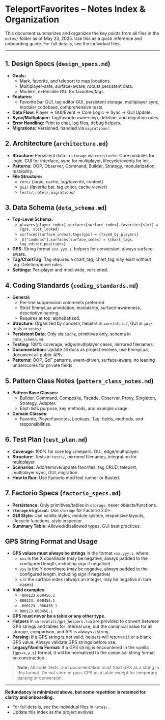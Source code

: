 # TeleportFavorites – Notes Index & Organization

This document summarizes and organizes the key points from all files in the `notes/` folder as of May 23, 2025. Use this as a quick reference and onboarding guide. For full details, see the individual files.

---

## 1. **Design Specs** (`design_specs.md`)
- **Goals:**
  - Mark, favorite, and teleport to map locations.
  - Multiplayer-safe, surface-aware, robust persistent data.
  - Modern, extensible GUI for favorites/tags.
- **Features:**
  - Favorite bar GUI, tag editor GUI, persistent storage, multiplayer sync, modular codebase, comprehensive tests.
- **Data Flow:** Player → GUI/Event → Core Logic → Sync → GUI Update.
- **Sync/Multiplayer:** Tag/favorite ownership, deletion, and migration rules.
- **Error Handling:** Print to chat, log files, debug helpers.
- **Migrations:** Versioned, handled via `migrations/`.

## 2. **Architecture** (`architecture.md`)
- **Structure:** Persistent data in `storage` via `core/cache`. Core modules for logic, GUI for interface, sync for multiplayer, lifecycle/events for init.
- **Patterns:** OOP, Observer, Command, Builder, Strategy, modularization, testability.
- **File Structure:**
  - `core/` (logic, cache, tag/favorite, context)
  - `gui/` (favorite bar, tag editor, cache viewer)
  - `tests/`, `notes/`, `migrations/`

## 3. **Data Schema** (`data_schema.md`)
- **Top-Level Schema:**
  - `players[player_index].surfaces[surface_index].favorites[slot] = {gps, slot_locked}`
  - `surfaces[surface_index].tags[gps] = {faved_by_players}`
  - `_G["Lookups"].surfaces[surface_index] = {chart_tags, tag_editor_positions}`
- **GPS:** String format `xxx.yyy.s`, helpers for conversion, always surface-aware.
- **Tag/ChartTag:** Tag requires a chart_tag; chart_tag may exist without tag. Deletion/move rules.
- **Settings:** Per-player and mod-wide, versioned.

## 4. **Coding Standards** (`coding_standards.md`)
- **General:**
  - Per-line suppression comments preferred.
  - Strict EmmyLua annotation, modularity, surface-awareness, descriptive naming.
  - Requires at top, alphabetized.
- **Structure:** Organized by concern, helpers in `core/utils/`, GUI in `gui/`, tests in `tests/`.
- **Persistent Data:** Only via `Cache`, primitives only, schema in `data_schema.md`.
- **Testing:** 100% coverage, edge/multiplayer cases, mirrored filenames.
- **Documentation:** Update all docs as project evolves, use EmmyLua, document all public APIs.
- **Patterns:** OOP, GoF patterns, event-driven, surface-aware, no leading underscores for private fields.

## 5. **Pattern Class Notes** (`pattern_class_notes.md`)
- **Pattern Base Classes:**
  - Builder, Command, Composite, Facade, Observer, Proxy, Singleton, Strategy, Adapter.
  - Each lists purpose, key methods, and example usage.
- **Domain Classes:**
  - Favorite, PlayerFavorites, Lookups, Tag: fields, methods, and responsibilities.

## 6. **Test Plan** (`test_plan.md`)
- **Coverage:** 100% for core logic/helpers, GUI, edge/multiplayer.
- **Structure:** Tests in `tests/`, mirrored filenames, integration for multiplayer.
- **Scenarios:** Add/remove/update favorites, tag CRUD, teleport, multiplayer sync, GUI, migration.
- **How to Run:** Use Factorio mod test runner or Busted.

## 7. **Factorio Specs** (`factorio_specs.md`)
- **Persistence:** Only primitives/tables in `storage`, never objects/functions.
- **`storage` vs `global`:** Use `storage` for Factorio 2.0+.
- **GUI Style:** Use vanilla styles, module system, responsive layouts, lifecycle functions, style inspector.
- **Summary Table:** Allowed/disallowed types, GUI best practices.

## GPS String Format and Usage

- **GPS values must always be strings** in the format `xxx.yyy.s`, where:
  - `xxx` is the X coordinate (may be negative, always padded to the configured length, including sign if negative)
  - `yyy` is the Y coordinate (may be negative, always padded to the configured length, including sign if negative)
  - `s` is the surface index (always an integer, may be negative in rare cases)
- **Valid examples:**
  - `-000123.000456.1`
  - `000123.-000456.1`
  - `-000123.-000456.1`
  - `000123.000456.1`
- **GPS must never be a table or any other type.**
- **Helpers** in `core/utils/gps_helpers.lua` are provided to convert between GPS strings and tables for internal use, but the canonical value for all storage, comparison, and API is always a string.
- **Parsing:** If a GPS string is not valid, helpers will return `nil` or a blank GPS value. Always validate GPS strings before use.
- **Legacy/Vanilla Format:** If a GPS string is encountered in the vanilla `[gps=x,y,s]` format, it will be normalized to the canonical string format on construction.

> **Note:** All code, tests, and documentation must treat GPS as a string in this format. Do not store or pass GPS as a table except for temporary parsing or conversion.

---

**Redundancy is minimized above, but some repetition is retained for clarity and onboarding.**
- For full details, see the individual files in `notes/`.
- Update this index as the project evolves.
